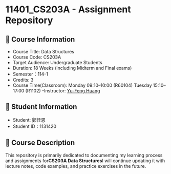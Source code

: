 # 11401_CS203A - Assignment Repository

## 📘 Course Information
- Course Title: Data Structures
- Course Code: CS203A
- Target Audience: Undergraduate Students
- Duration: 18 Weeks (including Midterm and Final exams)
- Semester：114-1
- Credits: 3
- Course Time(Classroom):
Monday 09:10–10:00 (R60104)
Tuesday 15:10–17:00 (R1102)
-Instructor: [Yu-Feng Huang](https://github.com/yfhuang)  

## 👤 Student Information
- Student: 鄭佳恩
- Student ID：1131420  

## 📂 Course Description
This repository is primarily dedicated to documenting my learning process and assignments for**CS203A Data Structures**I will continue updating it with lecture notes, code examples, and practice exercises in the future.  

